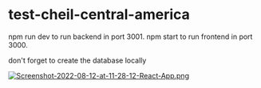 # test-cheil-central-america

npm run dev to run backend in port 3001.
npm start to run frontend in port 3000.

don't forget to create the database locally

[![Screenshot-2022-08-12-at-11-28-12-React-App.png](https://i.postimg.cc/1RFBRfrG/Screenshot-2022-08-12-at-11-28-12-React-App.png)](https://postimg.cc/NLgmpGVF)
